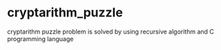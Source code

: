 # cryptarithm_puzzle
cryptarithm puzzle problem is solved by using recursive algorithm and C programming language
